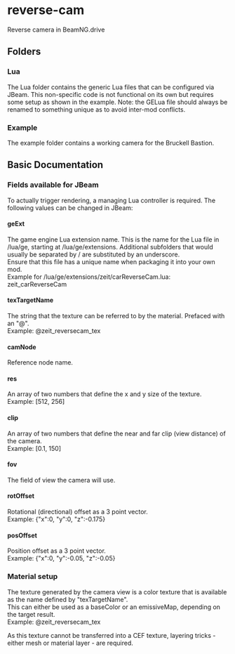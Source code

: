 # reverse-cam
Reverse camera in BeamNG.drive

## Folders
### Lua
The Lua folder contains the generic Lua files that can be configured via JBeam.
This non-specific code is not functional on its own but requires some setup as shown in the example.
Note: the GELua file should always be renamed to something unique as to avoid inter-mod conflicts.

### Example
The example folder contains a working camera for the Bruckell Bastion.

## Basic Documentation
### Fields available for JBeam
To actually trigger rendering, a managing Lua controller is required. The following values can be changed in JBeam:

#### geExt
The game engine Lua extension name. This is the name for the Lua file in /lua/ge, starting at /lua/ge/extensions. Additional subfolders that would usually be separated by / are substituted by an underscore.<br>
Ensure that this file has a unique name when packaging it into your own mod.<br>
Example for /lua/ge/extensions/zeit/carReverseCam.lua: zeit_carReverseCam

#### texTargetName
The string that the texture can be referred to by the material. Prefaced with an "@".<br>
Example: @zeit_reversecam_tex

#### camNode
Reference node name.

#### res
An array of two numbers that define the x and y size of the texture.<br>
Example: [512, 256]

#### clip
An array of two numbers that define the near and far clip (view distance) of the camera.<br>
Example: [0.1, 150]

#### fov
The field of view the camera will use.

#### rotOffset
Rotational (directional) offset as a 3 point vector.<br>
Example: {"x":0, "y":0, "z":-0.175}

#### posOffset
Position offset as a 3 point vector.<br>
Example: {"x":0, "y":-0.05, "z":-0.05}

### Material setup
The texture generated by the camera view is a color texture that is available as the name defined by "texTargetName".<br>
This can either be used as a baseColor or an emissiveMap, depending on the target result.<br>
Example: @zeit_reversecam_tex

As this texture cannot be transferred into a CEF texture, layering tricks - either mesh or material layer - are required.